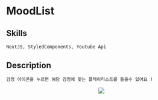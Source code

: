 # MoodList

## Skills
```bash
NextJS, StyledComponents, Youtube Api
```


## Description
```bash
감정 아이콘을 누르면 해당 감정에 맞는 플레이리스트를 들을수 있어요 !
```

<p align="center">
  <img src="https://user-images.githubusercontent.com/67676297/210133727-95f728fc-9166-4f27-9573-56168f797b91.gif">
</p>
